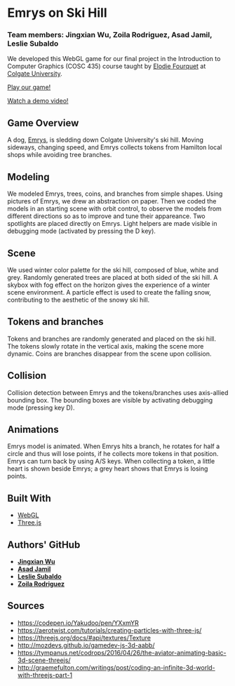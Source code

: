 # Emrys on Ski Hill

### Team members: Jingxian Wu, Zoila Rodriguez, Asad Jamil, Leslie Subaldo

We developed this WebGL game for our final project in the Introduction to Computer Graphics (COSC 435) course taught by [Elodie Fourquet](http://cs.colgate.edu/~efourquet) at [Colgate University](http://www.colgate.edu). 

[Play our game!](http://cs.colgate.edu/~efourquet/cosc435/gallery/emrys-ski-hill/infinite_plane.html)

[Watch a demo video!](http://cs.colgate.edu/~efourquet/cosc435/gallery/final_project.html) 

## Game Overview

A dog, [Emrys](https://www.instagram.com/emrys_at_colgate/), is sledding down Colgate University's ski hill. Moving sideways, changing speed, and Emrys collects tokens from Hamilton local shops while avoiding tree branches. 

## Modeling

We modeled Emrys, trees, coins, and branches from simple shapes. Using pictures of Emrys, we drew an abstraction on paper. Then we coded the models in an starting scene with orbit control, to observe the models from different directions so as to improve and tune their appareance. Two spotlights are placed directly on Emrys. Light helpers are made visible in debugging mode (activated by pressing the D key).

## Scene

We used winter color palette for the ski hill, composed of blue, white and grey. Randomly generated trees are placed at both sided of the ski hill. A skybox with fog effect on the horizon gives the experience of a winter scene environment. A particle effect is used to create the falling snow, contributing to the aesthetic of the snowy ski hill. 

## Tokens and branches

Tokens and branches are randomly generated and placed on the ski hill. The tokens slowly rotate in the vertical axis, making the scene more dynamic. Coins are branches disappear from the scene upon collision. 

## Collision

Collision detection between Emrys and the tokens/branches uses axis-allied bounding box. The bounding boxes are visible by activating debugging mode (pressing key D). 

## Animations

Emrys model is animated. When Emrys hits a branch, he rotates for half a circle and thus will lose points, if he collects more tokens in that position. Emrys can turn back by using A/S keys. When collecting a token, a little heart is shown beside Emrys; a grey heart shows that Emrys is losing points. 

## Built With

* [WebGL](https://developer.mozilla.org/en-US/docs/Web/API/WebGL_API)
* [Three.js](https://threejs.org)
 

## Authors' GitHub

* **[Jingxian Wu](https://github.com/JingxianWu)**
* **[Asad Jamil](https://github.com/Asadius)**
* **[Leslie Subaldo](https://github.com/lsubaldo)**
* **[Zoila Rodriguez](https://github.com/zrodriguez)**


## Sources

* https://codepen.io/Yakudoo/pen/YXxmYR
* https://aerotwist.com/tutorials/creating-particles-with-three-js/
* https://threejs.org/docs/#api/textures/Texture
* http://mozdevs.github.io/gamedev-js-3d-aabb/
* https://tympanus.net/codrops/2016/04/26/the-aviator-animating-basic-3d-scene-threejs/
* http://graemefulton.com/writings/post/coding-an-infinite-3d-world-with-threejs-part-1